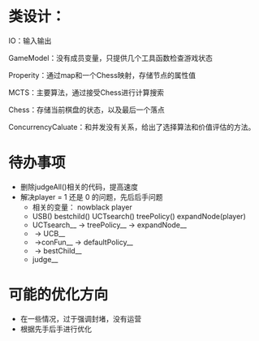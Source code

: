 # 类设计：

IO：输入输出

GameModel：没有成员变量，只提供几个工具函数检查游戏状态

Properity：通过map和一个Chess映射，存储节点的属性值

MCTS：主要算法，通过接受Chess进行计算搜索

Chess：存储当前棋盘的状态，以及最后一个落点

ConcurrencyCaluate：和并发没有关系，给出了选择算法和价值评估的方法。

# 待办事项

- 删除judgeAll()相关的代码，提高速度
- 解决player = 1 还是 0 的问题，先后后手问题
  - 相关的变量： nowblack  player  
  - USB()  bestchild()  UCTsearch()  treePolicy()  expandNode(player)
  - UCTsearch__ -> treePolicy__ ->  expandNode__
  - ​                                       -> UCB__
  - ​                                        ->conFun__ -> defaultPolicy__
  - ​                    -> bestChild__
  - judge__




# 可能的优化方向

- 在一些情况，过于强调封堵，没有运营
- 根据先手后手进行优化